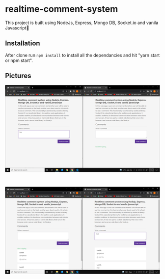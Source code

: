 # realtime-comment-system
This project is built using NodeJs, Express, Mongo DB, Socket.io and vanila Javascript🚀


## Installation 
After clone run `npm install` to install all the dependancies and hit "yarn start or npm start".



## Pictures
![](images/Screenshot1.png)

<br/>

![](images/Screenshot2.png)


